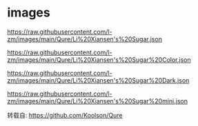 # images

https://raw.githubusercontent.com/l-zm/images/main/Qure/Li%20Xiansen's%20Sugar.json

https://raw.githubusercontent.com/l-zm/images/main/Qure/Li%20Xiansen's%20Sugar%20Color.json

https://raw.githubusercontent.com/l-zm/images/main/Qure/Li%20Xiansen's%20Sugar%20Dark.json

https://raw.githubusercontent.com/l-zm/images/main/Qure/Li%20Xiansen's%20Sugar%20mini.json


转载自: https://github.com/Koolson/Qure